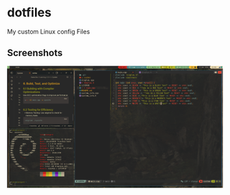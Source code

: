# dotfiles
My custom Linux config Files

## Screenshots

![2020-09-25-075735_1920x1080_scrot](https://github.com/LucasFrigo/dotfiles/blob/master/images/sway.png)

